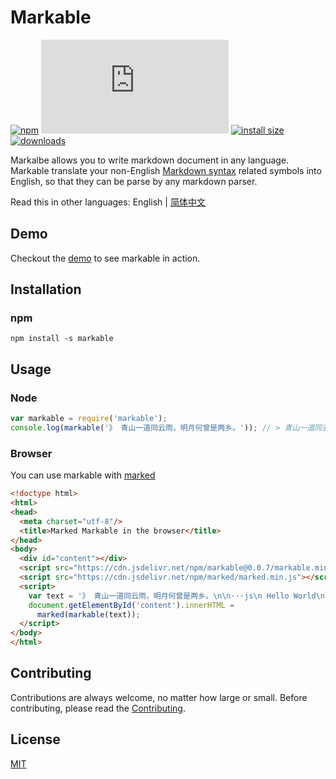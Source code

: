 # Markable

[![npm](https://badgen.net/npm/v/markable)](https://www.npmjs.com/package/markable)
[![gzip size](https://badgen.net/badgesize/gzip/https://cdn.jsdelivr.net/npm/markable@0.0.3/src/markable.min.js)](https://cdn.jsdelivr.net/npm/markable@0.0.3/src/markable.min.js)
[![install size](https://badgen.net/packagephobia/install/markable)](https://packagephobia.now.sh/result?p=markable)
[![downloads](https://badgen.net/npm/dt/markable)](https://www.npmjs.com/package/markable)

Markalbe allows you to write markdown document in any language. Markable translate your  non-English [Markdown syntax](https://daringfireball.net/projects/markdown/syntax) related symbols into English, so that they can be parse by any markdown parser.

Read this in other languages: English | [简体中文](https://github.com/hbhde/markable/blob/master/README_ZH-CN.md)

## Demo

Checkout the [demo](http://lengyue.ink/markable-markdown-editor/) to see markable in action.

## Installation

### npm

```
npm install -s markable
```

## Usage

### Node

```js
var markable = require('markable');
console.log(markable('》 青山一道同云雨，明月何曾是两乡。')); // > 青山一道同云雨，明月何曾是两乡。
```

### Browser

You can use markable with [marked](https://github.com/markedjs/marked)

```html
<!doctype html>
<html>
<head>
  <meta charset="utf-8"/>
  <title>Marked Markable in the browser</title>
</head>
<body>
  <div id="content"></div>
  <script src="https://cdn.jsdelivr.net/npm/markable@0.0.7/markable.min.js"></script>
  <script src="https://cdn.jsdelivr.net/npm/marked/marked.min.js"></script>
  <script>
    var text = '》 青山一道同云雨，明月何曾是两乡。\n\n···js\n Hello World\n···';
    document.getElementById('content').innerHTML =
      marked(markable(text));
  </script>
</body>
</html>
```

## Contributing 

Contributions are always welcome, no matter how large or small. Before contributing, please read the [Contributing](https://github.com/hbhde/markable/blob/master/CONTRIBUTING.md).

## License

[MIT](https://github.com/hbhde/markable/blob/master/LICENSE)

